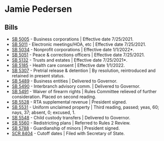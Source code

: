 # Jamie Pedersen
## Bills
* [SB 5005](/bill/2021-22/sb/5005/) - Business corporations | Effective date 7/25/2021.
* [SB 5011](/bill/2021-22/sb/5011/) - Electronic meetings/HOA, etc | Effective date 7/25/2021.
* [SB 5034](/bill/2021-22/sb/5034/) - Nonprofit corporations | Effective date 1/1/2022*.
* [SB 5051](/bill/2021-22/sb/5051/) - Peace & corrections officers | Effective date 7/25/2021.
* [SB 5132](/bill/2021-22/sb/5132/) - Trusts and estates | Effective date 7/25/2021*.
* [SB 5185](/bill/2021-22/sb/5185/) - Health care consent | Effective date 1/1/2022.
* [SB 5307](/bill/2021-22/sb/5307/) - Pretrial release & detention | By resolution, reintroduced and retained in present status.
* [SB 5489](/bill/2021-22/sb/5489/) - Business entities | Delivered to Governor.
* [SB 5490](/bill/2021-22/sb/5490/) - Interbranch advisory comm. | Delivered to Governor.
* [SB 5491](/bill/2021-22/sb/5491/) - Waiver of firearm rights | Rules Committee relieved of further consideration.  Placed on second reading.
* [SB 5528](/bill/2021-22/sb/5528/) - RTA supplemental revenue | President signed.
* [SB 5531](/bill/2021-22/sb/5531/) - Uniform unclaimed property | Third reading, passed; yeas, 60; nays, 37; absent, 0; excused, 1.
* [SB 5548](/bill/2021-22/sb/5548/) - Child custody transfers | Delivered to Governor.
* [SB 5560](/bill/2021-22/sb/5560/) - Redistricting plans | Referred to Rules 2 Review.
* [SB 5788](/bill/2021-22/sb/5788/) - Guardianship of minors | President signed.
* [SCR 8404](/bill/2021-22/scr/8404/) - Cutoff dates | Filed with Secretary of State.
